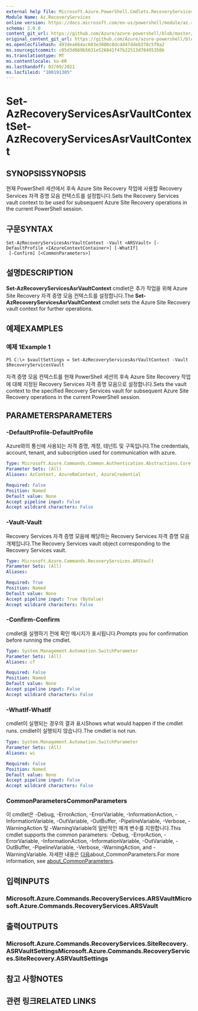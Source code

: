 ```yaml
---
external help file: Microsoft.Azure.PowerShell.Cmdlets.RecoveryServices.SiteRecovery.dll-Help.xml
Module Name: Az.RecoveryServices
online version: https://docs.microsoft.com/en-us/powershell/module/az.recoveryservices/set-azrecoveryservicesasrvaultcontext
schema: 2.0.0
content_git_url: https://github.com/Azure/azure-powershell/blob/master/src/RecoveryServices/RecoveryServices/help/Set-AzRecoveryServicesAsrVaultContext.md
original_content_git_url: https://github.com/Azure/azure-powershell/blob/master/src/RecoveryServices/RecoveryServices/help/Set-AzRecoveryServicesAsrVaultContext.md
ms.openlocfilehash: 493dea664ac603e3800c0dcdd47ddeb378c5f0a2
ms.sourcegitcommit: c05d3d669b5631e526841f47b22513d78495350b
ms.translationtype: MT
ms.contentlocale: ko-KR
ms.lasthandoff: 02/09/2021
ms.locfileid: "100191305"
---
```

# <span data-ttu-id="d0bbe-101">Set-AzRecoveryServicesAsrVaultContext</span><span class="sxs-lookup"><span data-stu-id="d0bbe-101">Set-AzRecoveryServicesAsrVaultContext</span></span>

## <span data-ttu-id="d0bbe-102">SYNOPSIS</span><span class="sxs-lookup"><span data-stu-id="d0bbe-102">SYNOPSIS</span></span>
<span data-ttu-id="d0bbe-103">현재 PowerShell 세션에서 후속 Azure Site Recovery 작업에 사용할 Recovery Services 자격 증명 모음 컨텍스트를 설정합니다.</span><span class="sxs-lookup"><span data-stu-id="d0bbe-103">Sets the Recovery Services vault context to be used for subsequent Azure Site Recovery operations in the current PowerShell session.</span></span>

## <span data-ttu-id="d0bbe-104">구문</span><span class="sxs-lookup"><span data-stu-id="d0bbe-104">SYNTAX</span></span>

```
Set-AzRecoveryServicesAsrVaultContext -Vault <ARSVault> [-DefaultProfile <IAzureContextContainer>] [-WhatIf]
 [-Confirm] [<CommonParameters>]
```

## <span data-ttu-id="d0bbe-105">설명</span><span class="sxs-lookup"><span data-stu-id="d0bbe-105">DESCRIPTION</span></span>
<span data-ttu-id="d0bbe-106">**Set-AzRecoveryServicesAsrVaultContext** cmdlet은 추가 작업을 위해 Azure Site Recovery 자격 증명 모음 컨텍스트를 설정합니다.</span><span class="sxs-lookup"><span data-stu-id="d0bbe-106">The **Set-AzRecoveryServicesAsrVaultContext** cmdlet sets the Azure Site Recovery vault context for further operations.</span></span>

## <span data-ttu-id="d0bbe-107">예제</span><span class="sxs-lookup"><span data-stu-id="d0bbe-107">EXAMPLES</span></span>

### <span data-ttu-id="d0bbe-108">예제 1</span><span class="sxs-lookup"><span data-stu-id="d0bbe-108">Example 1</span></span>
```
PS C:\> $vaultSettings = Set-AzRecoveryServicesAsrVaultContext -Vault $RecoveryServicesVault
```

<span data-ttu-id="d0bbe-109">자격 증명 모음 컨텍스트를 현재 PowerShell 세션의 후속 Azure Site Recovery 작업에 대해 지정된 Recovery Services 자격 증명 모음으로 설정합니다.</span><span class="sxs-lookup"><span data-stu-id="d0bbe-109">Sets the vault context to the specified Recovery Services vault for subsequent Azure Site Recovery operations in the current PowerShell session.</span></span>

## <span data-ttu-id="d0bbe-110">PARAMETERS</span><span class="sxs-lookup"><span data-stu-id="d0bbe-110">PARAMETERS</span></span>

### <span data-ttu-id="d0bbe-111">-DefaultProfile</span><span class="sxs-lookup"><span data-stu-id="d0bbe-111">-DefaultProfile</span></span>
<span data-ttu-id="d0bbe-112">Azure와의 통신에 사용되는 자격 증명, 계정, 테넌트 및 구독입니다.</span><span class="sxs-lookup"><span data-stu-id="d0bbe-112">The credentials, account, tenant, and subscription used for communication with azure.</span></span>

```yaml
Type: Microsoft.Azure.Commands.Common.Authentication.Abstractions.Core.IAzureContextContainer
Parameter Sets: (All)
Aliases: AzContext, AzureRmContext, AzureCredential

Required: False
Position: Named
Default value: None
Accept pipeline input: False
Accept wildcard characters: False
```

### <span data-ttu-id="d0bbe-113">-Vault</span><span class="sxs-lookup"><span data-stu-id="d0bbe-113">-Vault</span></span>
<span data-ttu-id="d0bbe-114">Recovery Services 자격 증명 모음에 해당하는 Recovery Services 자격 증명 모음 개체입니다.</span><span class="sxs-lookup"><span data-stu-id="d0bbe-114">The Recovery Services vault object corresponding to the Recovery Services vault.</span></span>

```yaml
Type: Microsoft.Azure.Commands.RecoveryServices.ARSVault
Parameter Sets: (All)
Aliases:

Required: True
Position: Named
Default value: None
Accept pipeline input: True (ByValue)
Accept wildcard characters: False
```

### <span data-ttu-id="d0bbe-115">-Confirm</span><span class="sxs-lookup"><span data-stu-id="d0bbe-115">-Confirm</span></span>
<span data-ttu-id="d0bbe-116">cmdlet을 실행하기 전에 확인 메시지가 표시됩니다.</span><span class="sxs-lookup"><span data-stu-id="d0bbe-116">Prompts you for confirmation before running the cmdlet.</span></span>

```yaml
Type: System.Management.Automation.SwitchParameter
Parameter Sets: (All)
Aliases: cf

Required: False
Position: Named
Default value: None
Accept pipeline input: False
Accept wildcard characters: False
```

### <span data-ttu-id="d0bbe-117">-WhatIf</span><span class="sxs-lookup"><span data-stu-id="d0bbe-117">-WhatIf</span></span>
<span data-ttu-id="d0bbe-118">cmdlet이 실행되는 경우의 결과 표시</span><span class="sxs-lookup"><span data-stu-id="d0bbe-118">Shows what would happen if the cmdlet runs.</span></span>
<span data-ttu-id="d0bbe-119">cmdlet이 실행되지 않습니다.</span><span class="sxs-lookup"><span data-stu-id="d0bbe-119">The cmdlet is not run.</span></span>

```yaml
Type: System.Management.Automation.SwitchParameter
Parameter Sets: (All)
Aliases: wi

Required: False
Position: Named
Default value: None
Accept pipeline input: False
Accept wildcard characters: False
```

### <span data-ttu-id="d0bbe-120">CommonParameters</span><span class="sxs-lookup"><span data-stu-id="d0bbe-120">CommonParameters</span></span>
<span data-ttu-id="d0bbe-121">이 cmdlet은 -Debug, -ErrorAction, -ErrorVariable, -InformationAction, -InformationVariable, -OutVariable, -OutBuffer, -PipelineVariable, -Verbose, -WarningAction 및 -WarningVariable의 일반적인 매개 변수를 지원합니다.</span><span class="sxs-lookup"><span data-stu-id="d0bbe-121">This cmdlet supports the common parameters: -Debug, -ErrorAction, -ErrorVariable, -InformationAction, -InformationVariable, -OutVariable, -OutBuffer, -PipelineVariable, -Verbose, -WarningAction, and -WarningVariable.</span></span> <span data-ttu-id="d0bbe-122">자세한 내용은 [다음](http://go.microsoft.com/fwlink/?LinkID=113216)about_CommonParameters.</span><span class="sxs-lookup"><span data-stu-id="d0bbe-122">For more information, see [about_CommonParameters](http://go.microsoft.com/fwlink/?LinkID=113216).</span></span>

## <span data-ttu-id="d0bbe-123">입력</span><span class="sxs-lookup"><span data-stu-id="d0bbe-123">INPUTS</span></span>

### <span data-ttu-id="d0bbe-124">Microsoft.Azure.Commands.RecoveryServices.ARSVault</span><span class="sxs-lookup"><span data-stu-id="d0bbe-124">Microsoft.Azure.Commands.RecoveryServices.ARSVault</span></span>

## <span data-ttu-id="d0bbe-125">출력</span><span class="sxs-lookup"><span data-stu-id="d0bbe-125">OUTPUTS</span></span>

### <span data-ttu-id="d0bbe-126">Microsoft.Azure.Commands.RecoveryServices.SiteRecovery.ASRVaultSettings</span><span class="sxs-lookup"><span data-stu-id="d0bbe-126">Microsoft.Azure.Commands.RecoveryServices.SiteRecovery.ASRVaultSettings</span></span>

## <span data-ttu-id="d0bbe-127">참고 사항</span><span class="sxs-lookup"><span data-stu-id="d0bbe-127">NOTES</span></span>

## <span data-ttu-id="d0bbe-128">관련 링크</span><span class="sxs-lookup"><span data-stu-id="d0bbe-128">RELATED LINKS</span></span>
